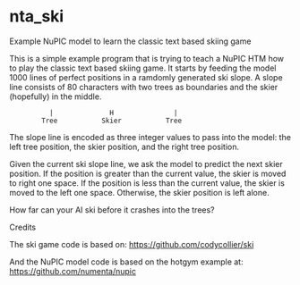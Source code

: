 nta_ski
=======

Example NuPIC model to learn the classic text based skiing game

This is a simple example program that is trying to teach a NuPIC HTM how to play the classic text based skiing game.  It starts by feeding the model 1000 lines of perfect positions in a ramdomly generated ski slope.  A slope line consists of 80 characters with two trees as boundaries and the skier (hopefully) in the middle.

              |              H               |                              
            Tree           Skier           Tree

The slope line is encoded as three integer values to pass into the model: the left tree position, the skier position, and the right tree position.

Given the current ski slope line, we ask the model to predict the next skier position.  If the position is greater than the current value, the skier is moved to right one space.  If the position is less than the current value, the skier is moved to the left one space.  Otherwise, the skier position is left alone.

How far can your AI ski before it crashes into the trees?


Credits

The ski game code is based on:
https://github.com/codycollier/ski

And the NuPIC model code is based on the hotgym example at:
https://github.com/numenta/nupic
